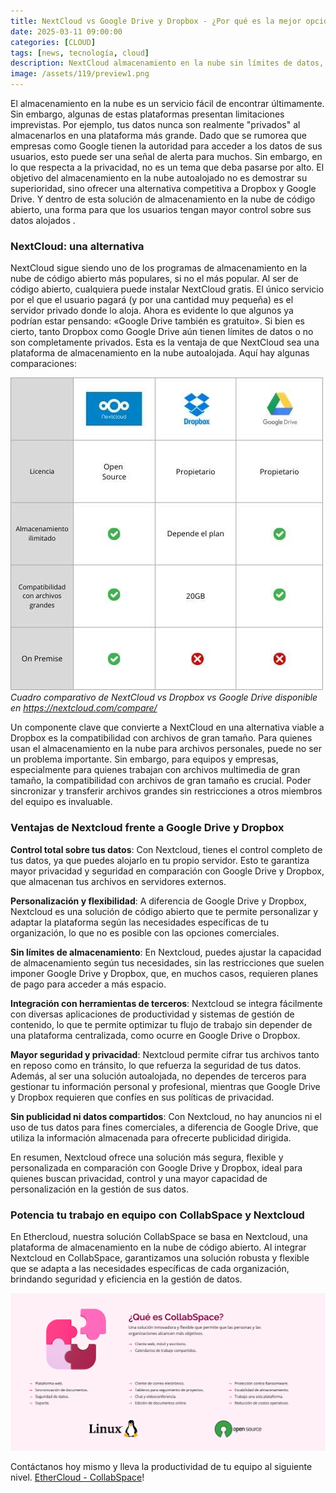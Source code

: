 ```yaml
---
title: NextCloud vs Google Drive y Dropbox - ¿Por qué es la mejor opción?
date: 2025-03-11 09:00:00 
categories: [CLOUD]
tags: [news, tecnología, cloud]
description: NextCloud almacenamiento en la nube sin límites de datos, mayor privacidad y control total, además de ser de código abierto y autoalojado. 
image: /assets/119/preview1.png
---
```


El almacenamiento en la nube es un servicio fácil de encontrar últimamente. Sin embargo, algunas de estas plataformas presentan limitaciones imprevistas. Por ejemplo, tus datos nunca son realmente "privados" al almacenarlos en una plataforma más grande. Dado que se rumorea que empresas como Google tienen la autoridad para acceder a los datos de sus usuarios, esto puede ser una señal de alerta para muchos. 
Sin embargo, en lo que respecta a la privacidad, no es un tema que deba pasarse por alto. El objetivo del almacenamiento en la nube autoalojado no es demostrar su superioridad, sino ofrecer una alternativa competitiva a Dropbox y Google Drive. Y dentro de esta solución de almacenamiento en la nube de código abierto, una forma para que los usuarios tengan mayor control sobre sus datos alojados .

### NextCloud: una alternativa

NextCloud sigue siendo uno de los programas de almacenamiento en la nube de código abierto más populares, si no el más popular. Al ser de código abierto, cualquiera puede instalar NextCloud gratis. El único servicio por el que el usuario pagará (y por una cantidad muy pequeña) es el servidor privado donde lo aloja. Ahora es evidente lo que algunos ya podrían estar pensando: «Google Drive también es gratuito». Si bien es cierto, tanto Dropbox como Google Drive aún tienen límites de datos o no son completamente privados. Esta es la ventaja de que NextCloud sea una plataforma de almacenamiento en la nube autoalojada. Aquí hay algunas comparaciones:

![Imagen 01](/assets/119/119-01.jpg)
*Cuadro comparativo de NextCloud vs Dropbox vs Google Drive disponible en https://nextcloud.com/compare/*

Un componente clave que convierte a NextCloud en una alternativa viable a Dropbox es la compatibilidad con archivos de gran tamaño. Para quienes usan el almacenamiento en la nube para archivos personales, puede no ser un problema importante. Sin embargo, para equipos y empresas, especialmente para quienes trabajan con archivos multimedia de gran tamaño, la compatibilidad con archivos de gran tamaño es crucial. Poder sincronizar y transferir archivos grandes sin restricciones a otros miembros del equipo es invaluable.

### Ventajas de Nextcloud frente a Google Drive y Dropbox

**Control total sobre tus datos**: Con Nextcloud, tienes el control completo de tus datos, ya que puedes alojarlo en tu propio servidor. Esto te garantiza mayor privacidad y seguridad en comparación con Google Drive y Dropbox, que almacenan tus archivos en servidores externos.

**Personalización y flexibilidad**: A diferencia de Google Drive y Dropbox, Nextcloud es una solución de código abierto que te permite personalizar y adaptar la plataforma según las necesidades específicas de tu organización, lo que no es posible con las opciones comerciales.

**Sin límites de almacenamiento**: En Nextcloud, puedes ajustar la capacidad de almacenamiento según tus necesidades, sin las restricciones que suelen imponer Google Drive y Dropbox, que, en muchos casos, requieren planes de pago para acceder a más espacio.

**Integración con herramientas de terceros**: Nextcloud se integra fácilmente con diversas aplicaciones de productividad y sistemas de gestión de contenido, lo que te permite optimizar tu flujo de trabajo sin depender de una plataforma centralizada, como ocurre en Google Drive o Dropbox.

**Mayor seguridad y privacidad**: Nextcloud permite cifrar tus archivos tanto en reposo como en tránsito, lo que refuerza la seguridad de tus datos. Además, al ser una solución autoalojada, no dependes de terceros para gestionar tu información personal y profesional, mientras que Google Drive y Dropbox requieren que confíes en sus políticas de privacidad.

**Sin publicidad ni datos compartidos**: Con Nextcloud, no hay anuncios ni el uso de tus datos para fines comerciales, a diferencia de Google Drive, que utiliza la información almacenada para ofrecerte publicidad dirigida.

En resumen, Nextcloud ofrece una solución más segura, flexible y personalizada en comparación con Google Drive y Dropbox, ideal para quienes buscan privacidad, control y una mayor capacidad de personalización en la gestión de sus datos.

### Potencia tu trabajo en equipo con CollabSpace y Nextcloud

En Ethercloud, nuestra solución CollabSpace se basa en Nextcloud, una plataforma de almacenamiento en la nube de código abierto. Al integrar Nextcloud en CollabSpace, garantizamos una solución robusta y flexible que se adapta a las necesidades específicas de cada organización, brindando seguridad y eficiencia en la gestión de datos.

![Imagen 01](/assets/119/119-05.png)

Contáctanos hoy mismo y lleva la productividad de tu equipo al siguiente nivel. [EtherCloud - CollabSpace](https://ethercloud.mx/)! 


